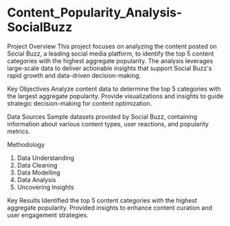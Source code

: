 # Content_Popularity_Analysis-SocialBuzz

Project Overview
This project focuses on analyzing the content posted on Social Buzz, a leading social media platform, to identify the top 5 content categories with the highest aggregate popularity. The analysis leverages large-scale data to deliver actionable insights that support Social Buzz's rapid growth and data-driven decision-making.

Key Objectives
Analyze content data to determine the top 5 categories with the largest aggregate popularity.
Provide visualizations and insights to guide strategic decision-making for content optimization.

Data Sources
Sample datasets provided by Social Buzz, containing information about various content types, user reactions, and popularity metrics.

Methodology
1. Data Understanding
2. Data Cleaning
3. Data Modelling
4. Data Analysis
5. Uncovering Insights

Key Results
Identified the top 5 content categories with the highest aggregate popularity.
Provided insights to enhance content curation and user engagement strategies.
